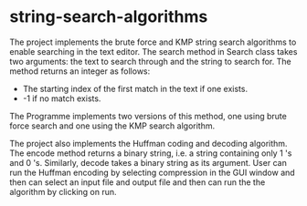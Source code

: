# string-search-algorithms
The project implements the brute force and KMP string search algorithms to enable searching in the text editor.
The search method in Search class takes two arguments: the text to search through and the string to search for. The method returns an integer as follows:
* The starting index of the first match in the text if one exists.
* -1 if no match exists.

The Programme implements two versions of this method, one using brute force search and one using the KMP search algorithm.

The project also implements the Huffman coding and decoding algorithm. The encode method returns a binary string, i.e. a string containing only 1 's and 0 's. Similarly, decode takes a binary string as its argument. User can run the Huffman encoding by selecting compression in the GUI window and then can select an input file and output file and then can run the the algorithm by clicking on run.
